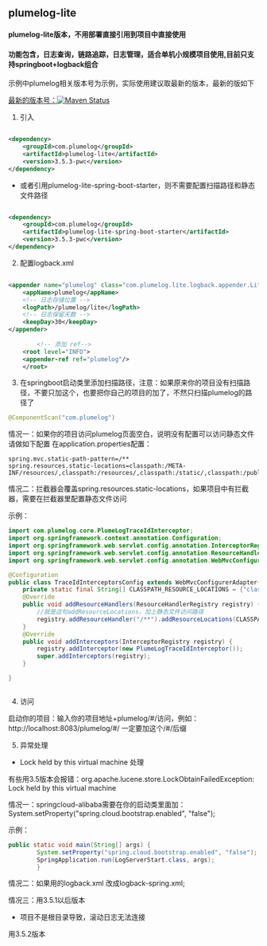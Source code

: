 ## plumelog-lite

#### plumelog-lite版本，不用部署直接引用到项目中直接使用

#### 功能包含，日志查询，链路追踪，日志管理，适合单机小规模项目使用,目前只支持springboot+logback组合

示例中plumelog相关版本号为示例，实际使用建议取最新的版本，最新的版如下

[最新的版本号：![Maven Status](https://maven-badges.herokuapp.com/maven-central/com.plumelog/plumelog-lite/badge.svg)](https://maven-badges.herokuapp.com/maven-central/com.plumelog/plumelog)


1. 引入

```xml

<dependency>
    <groupId>com.plumelog</groupId>
    <artifactId>plumelog-lite</artifactId>
    <version>3.5.3-pwc</version>
</dependency>

```

* 或者引用plumelog-lite-spring-boot-starter，则不需要配置扫描路径和静态文件路径


```xml

<dependency>
    <groupId>com.plumelog</groupId>
    <artifactId>plumelog-lite-spring-boot-starter</artifactId>
    <version>3.5.3-pwc</version>
</dependency>

```


2. 配置logback.xml

```xml

<appender name="plumelog" class="com.plumelog.lite.logback.appender.LiteAppender">
    <appName>plumelog</appName>
    <!-- 日志存储位置 -->
    <logPath>/plumelog/lite</logPath>
    <!-- 日志保留天数 -->
    <keepDay>30</keepDay>
</appender>
        
        <!-- 添加 ref-->
    <root level="INFO">
    <appender-ref ref="plumelog"/>
    </root>

```

3. 在springboot启动类里添加扫描路径，注意：如果原来你的项目没有扫描路径，不要只加这个，也要把你自己的项目的加了，不然只扫描plumelog的路径了

```java
@ComponentScan("com.plumelog")
```

情况一：如果你的项目访问plumelog页面空白，说明没有配置可以访问静态文件请做如下配置 在application.properties配置：

```properties
spring.mvc.static-path-pattern=/**
spring.resources.static-locations=classpath:/META-INF/resources/,classpath:/resources/,classpath:/static/,classpath:/public/
```

情况二：拦截器会覆盖spring.resources.static-locations，如果项目中有拦截器，需要在拦截器里配置静态文件访问

示例：

```java
import com.plumelog.core.PlumeLogTraceIdInterceptor;
import org.springframework.context.annotation.Configuration;
import org.springframework.web.servlet.config.annotation.InterceptorRegistry;
import org.springframework.web.servlet.config.annotation.ResourceHandlerRegistry;
import org.springframework.web.servlet.config.annotation.WebMvcConfigurerAdapter;

@Configuration
public class TraceIdInterceptorsConfig extends WebMvcConfigurerAdapter{
    private static final String[] CLASSPATH_RESOURCE_LOCATIONS = {"classpath:/META-INF/resources/", "classpath:/resources/", "classpath:/static/", "classpath:/public/"};
    @Override
    public void addResourceHandlers(ResourceHandlerRegistry registry) {
        //就是这句addResourceLocations，加上静态文件访问路径
        registry.addResourceHandler("/**").addResourceLocations(CLASSPATH_RESOURCE_LOCATIONS);
    }
    @Override
    public void addInterceptors(InterceptorRegistry registry) {
        registry.addInterceptor(new PlumeLogTraceIdInterceptor());
        super.addInterceptors(registry);
    }

}



```
4. 访问

启动你的项目：输入你的项目地址+plumelog/#/访问，例如：http://localhost:8083/plumelog/#/ 一定要加这个/#/后缀


5. 异常处理

* Lock held by this virtual machine 处理

有些用3.5版本会报错：org.apache.lucene.store.LockObtainFailedException: Lock held by this virtual machine

情况一：springcloud-alibaba需要在你的启动类里面加：System.setProperty("spring.cloud.bootstrap.enabled", "false");

示例：

```java
public static void main(String[] args) {
        System.setProperty("spring.cloud.bootstrap.enabled", "false");
        SpringApplication.run(LogServerStart.class, args);
        }

```

情况二：如果用的logback.xml 改成logback-spring.xml;

情况三：用3.5.1以后版本

* 项目不是根目录导致，滚动日志无法连接

用3.5.2版本